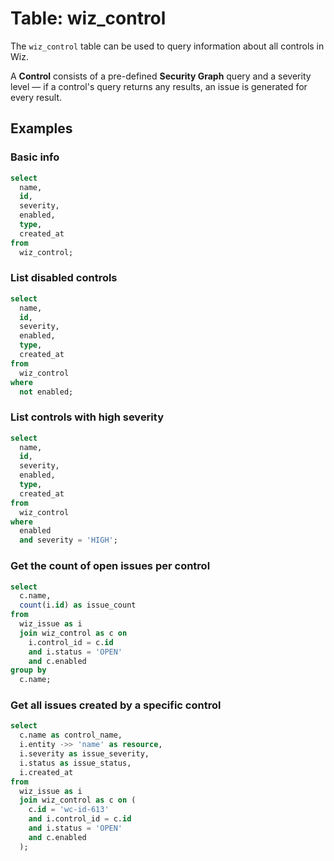 # Table: wiz_control

The `wiz_control` table can be used to query information about all controls in Wiz.

A **Control** consists of a pre-defined **Security Graph** query and a severity level — if a control's query returns any results, an issue is generated for every result.

## Examples

### Basic info

```sql
select
  name,
  id,
  severity,
  enabled,
  type,
  created_at
from
  wiz_control;
```

### List disabled controls

```sql
select
  name,
  id,
  severity,
  enabled,
  type,
  created_at
from
  wiz_control
where
  not enabled;
```

### List controls with high severity

```sql
select
  name,
  id,
  severity,
  enabled,
  type,
  created_at
from
  wiz_control
where
  enabled
  and severity = 'HIGH';
```

### Get the count of open issues per control

```sql
select
  c.name,
  count(i.id) as issue_count
from
  wiz_issue as i
  join wiz_control as c on
    i.control_id = c.id
    and i.status = 'OPEN'
    and c.enabled
group by
  c.name;
```

### Get all issues created by a specific control

```sql
select
  c.name as control_name,
  i.entity ->> 'name' as resource,
  i.severity as issue_severity,
  i.status as issue_status,
  i.created_at
from
  wiz_issue as i
  join wiz_control as c on (
    c.id = 'wc-id-613'
    and i.control_id = c.id
    and i.status = 'OPEN'
    and c.enabled
  );
```
